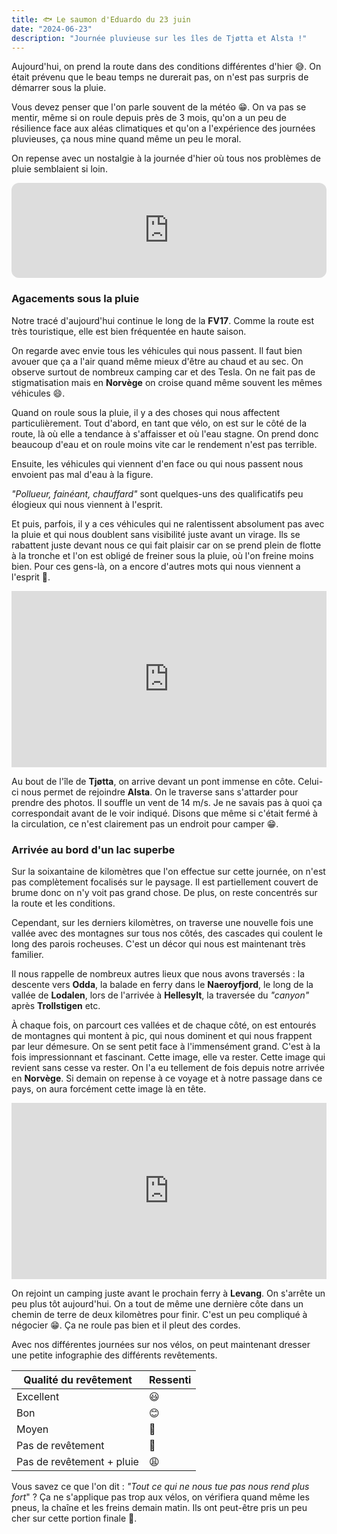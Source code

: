 ```yaml
---
title: 🐟 Le saumon d'Eduardo du 23 juin
date: "2024-06-23"
description: "Journée pluvieuse sur les îles de Tjøtta et Alsta !"
---
```


Aujourd'hui, on prend la route dans des conditions différentes d'hier 😅. On était prévenu que le beau temps ne durerait pas, on n'est pas surpris de démarrer sous la pluie.

Vous devez penser que l'on parle souvent de la météo 😁. On va pas se mentir, même si on roule depuis près de 3 mois, qu'on a un peu de résilience face aux aléas climatiques et qu'on a l'expérience des journées pluvieuses, ça nous mine quand même un peu le moral.

On repense avec un nostalgie à la journée d'hier où tous nos problèmes de pluie semblaient si loin.

<iframe style="border-radius:12px" src="https://open.spotify.com/embed/track/3BQHpFgAp4l80e1XslIjNI?utm_source=generator" width="100%" height="152" frameBorder="0" allow="autoplay; clipboard-write; encrypted-media; picture-in-picture" loading="lazy"></iframe>

### Agacements sous la pluie

Notre tracé d'aujourd'hui continue le long de la **FV17**. Comme la route est très touristique, elle est bien fréquentée en haute saison.

On regarde avec envie tous les véhicules qui nous passent. Il faut bien avouer que ça a l'air quand même mieux d'être au chaud et au sec. On observe surtout de nombreux camping car et des Tesla. On ne fait pas de stigmatisation mais en **Norvège** on croise quand même souvent les mêmes véhicules 😄.

Quand on roule sous la pluie, il y a des choses qui nous affectent particulièrement. Tout d'abord, en tant que vélo, on est sur le côté de la route, là où elle a tendance à s'affaisser et où l'eau stagne. On prend donc beaucoup d'eau et on roule moins vite car le rendement n'est pas terrible.

Ensuite, les véhicules qui viennent d'en face ou qui nous passent nous envoient pas mal d'eau à la figure. 

*"Pollueur, fainéant, chauffard"* sont quelques-uns des qualificatifs peu élogieux qui nous viennent à l'esprit.

Et puis, parfois, il y a ces véhicules qui ne ralentissent absolument pas avec la pluie et qui nous doublent sans visibilité juste avant un virage. Ils se rabattent juste devant nous ce qui fait plaisir car on se prend plein de flotte à la tronche et l'on est obligé de freiner sous la pluie, où l'on freine moins bien. Pour ces gens-là, on a encore d'autres mots qui nous viennent a l'esprit 🤣.

<div style="width: 100%; height: 0; position: relative; padding-bottom: 56%;"><iframe src="https://giphy.com/embed/EPsdF1SvWrzHy" style="top: 0; left: 0; width: 100%; height: 100%; position: absolute; border: 0;" allowfullscreen scrolling="no" allow="encrypted-media;" class="giphy-embed"></iframe></div>

Au bout de l'île de **Tjøtta**, on arrive devant un pont immense en côte. Celui-ci nous permet de rejoindre **Alsta**. On le traverse sans s'attarder pour prendre des photos. Il souffle un vent de 14 m/s. Je ne savais pas à quoi ça correspondait avant de le voir indiqué. Disons que même si c'était fermé à la circulation, ce n'est clairement pas un endroit pour camper 😁.

### Arrivée au bord d'un lac superbe
Sur la soixantaine de kilomètres que l'on effectue sur cette journée, on n'est pas complètement focalisés sur le paysage. Il est partiellement couvert de brume donc on n'y voit pas grand chose. De plus, on reste concentrés sur la route et les conditions.

Cependant, sur les derniers kilomètres, on traverse une nouvelle fois une vallée avec des montagnes sur tous nos côtés, des cascades qui coulent le long des parois rocheuses. C'est un décor qui nous est maintenant très familier.

Il nous rappelle de nombreux autres lieux que nous avons traversés : la descente vers **Odda**, la balade en ferry dans le **Naeroyfjord**, le long de la vallée de **Lodalen**, lors de l'arrivée à **Hellesylt**, la traversée du *"canyon"* après **Trollstigen** etc.

À chaque fois, on parcourt ces vallées et de chaque côté, on est entourés de montagnes qui montent à pic, qui nous dominent et qui nous frappent par leur démesure. On se sent petit face à l'immensément grand. C'est à la fois impressionnant et fascinant. Cette image, elle va rester. Cette image qui revient sans cesse va rester.
On l'a eu tellement de fois depuis notre arrivée en **Norvège**. Si demain on repense à ce voyage et à notre passage dans ce pays, on aura forcément cette image là en tête.

<div style="width: 100%; height: 0; position: relative; padding-bottom: 56%;"><iframe src="https://giphy.com/embed/2wX0gLjH30bzzxpP8K" style="top: 0; left: 0; width: 100%; height: 100%; position: absolute; border: 0;" allowfullscreen scrolling="no" allow="encrypted-media;" class="giphy-embed"></iframe></div>

On rejoint un camping juste avant le prochain ferry à **Levang**. On s'arrête un peu plus tôt aujourd'hui. On a tout de même une dernière côte dans un chemin de terre de deux kilomètres pour finir. C'est un peu compliqué à négocier 😁. Ça ne roule pas bien et il pleut des cordes.

Avec nos différentes journées sur nos vélos, on peut maintenant dresser une petite infographie des différents revêtements.

| Qualité du revêtement | Ressenti   |
|----|----|
| Excellent  | 😃   |
| Bon  | 😊   |
| Moyen  | 🫤   |
| Pas de revêtement  |  🥴  |
| Pas de revêtement + pluie  | 😩   |

Vous savez ce que l'on dit : *"Tout ce qui ne nous tue pas nous rend plus fort*" ? Ça ne s'applique pas trop aux vélos, on vérifiera quand même les pneus, la chaîne et les freins demain matin. Ils ont peut-être pris un peu cher sur cette portion finale 🤪.
